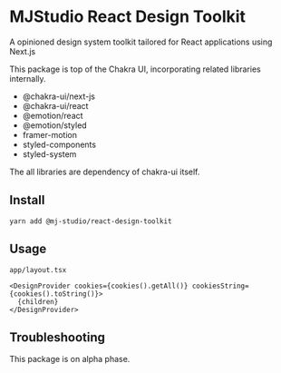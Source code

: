 # MJStudio React Design Toolkit

A opinioned design system toolkit tailored for React applications using Next.js

This package is top of the Chakra UI, incorporating related libraries internally.

- @chakra-ui/next-js
- @chakra-ui/react
- @emotion/react
- @emotion/styled
- framer-motion
- styled-components
- styled-system

The all libraries are dependency of chakra-ui itself.

## Install

```
yarn add @mj-studio/react-design-toolkit
```

## Usage

`app/layout.tsx`

```tsx
<DesignProvider cookies={cookies().getAll()} cookiesString={cookies().toString()}>
  {children}
</DesignProvider>
```

## Troubleshooting

This package is on alpha phase.